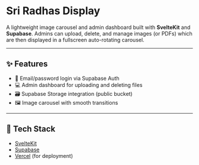 # Sri Radhas Display

A lightweight image carousel and admin dashboard built with **SvelteKit** and **Supabase**. Admins can upload, delete, and manage images (or PDFs) which are then displayed in a fullscreen auto-rotating carousel.

---

## ✨ Features

- 🔐 Email/password login via Supabase Auth
- 💻 Admin dashboard for uploading and deleting files
- 🗃️ Supabase Storage integration (public bucket)
- 🖼️ Image carousel with smooth transitions

---

## 🧰 Tech Stack

- [SvelteKit](https://kit.svelte.dev/)
- [Supabase](https://supabase.com/)
- [Vercel](https://vercel.com/) (for deployment)

